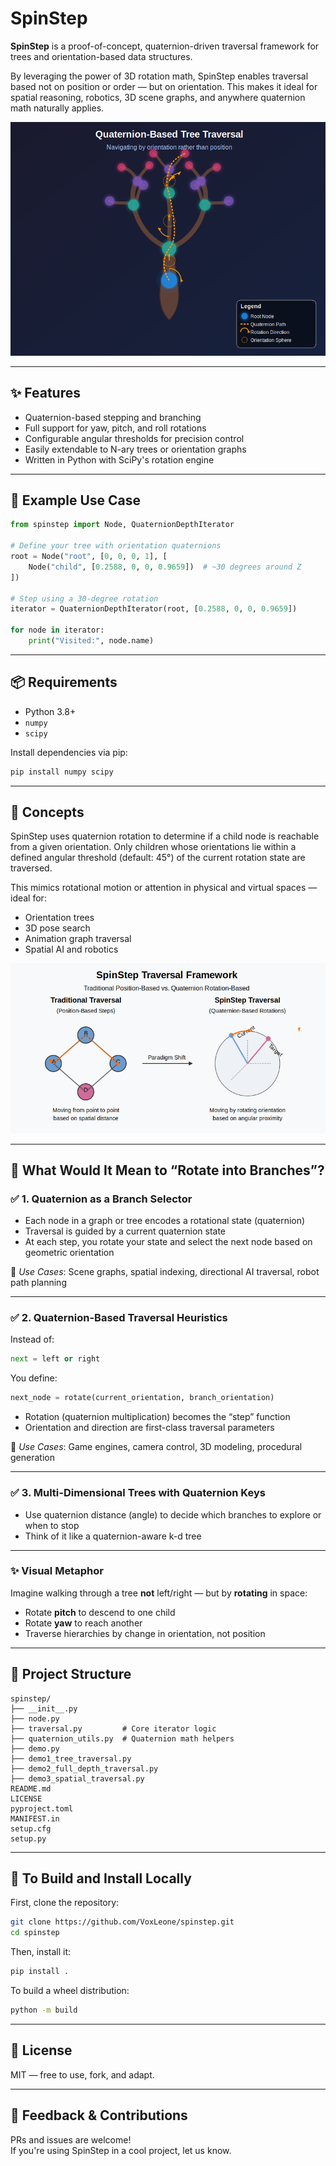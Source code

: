 # SpinStep

**SpinStep** is a proof-of-concept, quaternion-driven traversal framework for trees and orientation-based data structures.

By leveraging the power of 3D rotation math, SpinStep enables traversal based not on position or order — but on orientation. This makes it ideal for spatial reasoning, robotics, 3D scene graphs, and anywhere quaternion math naturally applies.

<div align="center">
  <img src="https://raw.githubusercontent.com/VoxLeone/SpinStep/main/docs/assets/quaternion-tree.png" alt="A 3D Graph concept image" style="max-width: 100% style="margin: 20px;" />
</div>

---

## ✨ Features

- Quaternion-based stepping and branching  
- Full support for yaw, pitch, and roll rotations  
- Configurable angular thresholds for precision control  
- Easily extendable to N-ary trees or orientation graphs  
- Written in Python with SciPy's rotation engine  

---

## 🔧 Example Use Case

```python
from spinstep import Node, QuaternionDepthIterator

# Define your tree with orientation quaternions
root = Node("root", [0, 0, 0, 1], [
    Node("child", [0.2588, 0, 0, 0.9659])  # ~30 degrees around Z
])

# Step using a 30-degree rotation
iterator = QuaternionDepthIterator(root, [0.2588, 0, 0, 0.9659])

for node in iterator:
    print("Visited:", node.name)
```

---

## 📦 Requirements

- Python 3.8+  
- `numpy`  
- `scipy`  

Install dependencies via pip:

```bash
pip install numpy scipy
```

---

## 🧠 Concepts

SpinStep uses quaternion rotation to determine if a child node is reachable from a given orientation. Only children whose orientations lie within a defined angular threshold (default: 45°) of the current rotation state are traversed.

This mimics rotational motion or attention in physical and virtual spaces — ideal for:

- Orientation trees  
- 3D pose search  
- Animation graph traversal  
- Spatial AI and robotics

<div align="center">
  <img src="https://raw.githubusercontent.com/VoxLeone/SpinStep/main/docs/assets/spinstep-quaternion-diagram.png" alt="A 3D Graph concept image" style="max-width: 100% style="margin: 20px;" />
</div>

---

## 🧭 What Would It Mean to “Rotate into Branches”?

### ✅ 1. Quaternion as a Branch Selector

- Each node in a graph or tree encodes a rotational state (quaternion)  
- Traversal is guided by a current quaternion state  
- At each step, you rotate your state and select the next node based on geometric orientation  

🔸 *Use Cases*: Scene graphs, spatial indexing, directional AI traversal, robot path planning  

---

### ✅ 2. Quaternion-Based Traversal Heuristics

Instead of:

```python
next = left or right
```

You define:

```python
next_node = rotate(current_orientation, branch_orientation)
```

- Rotation (quaternion multiplication) becomes the “step” function  
- Orientation and direction are first-class traversal parameters  

🔸 *Use Cases*: Game engines, camera control, 3D modeling, procedural generation  

---

### ✅ 3. Multi-Dimensional Trees with Quaternion Keys

- Use quaternion distance (angle) to decide which branches to explore or when to stop  
- Think of it like a quaternion-aware k-d tree  

---

### ✨ Visual Metaphor

Imagine walking through a tree **not** left/right — but by **rotating** in space:

- Rotate **pitch** to descend to one child  
- Rotate **yaw** to reach another  
- Traverse hierarchies by change in orientation, not position  

---

## 📁 Project Structure

```
spinstep/
├── __init__.py
├── node.py
├── traversal.py         # Core iterator logic
├── quaternion_utils.py  # Quaternion math helpers
├── demo.py
├── demo1_tree_traversal.py
├── demo2_full_depth_traversal.py
├── demo3_spatial_traversal.py
README.md
LICENSE
pyproject.toml
MANIFEST.in
setup.cfg
setup.py
```

---

## 🚀 To Build and Install Locally

First, clone the repository:

```bash
git clone https://github.com/VoxLeone/spinstep.git
cd spinstep
```

Then, install it:

```bash
pip install .
```

To build a wheel distribution:

```bash
python -m build
```

---

## 📜 License

MIT — free to use, fork, and adapt.

---

## 💬 Feedback & Contributions

PRs and issues are welcome!  
If you're using SpinStep in a cool project, let us know.
